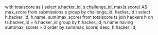 with totalscore as (
    select
        s.hacker_id,
        s.challenge_id,
        max(s.score) AS max_score
    from submissions s
    group by challenge_id, hacker_id
)
select
    h.hacker_id,
    h.name,
    sum(max_score)
from totalscore ts
join hackers h
on ts.hacker_id = h.hacker_id
group by h.hacker_id, h.name
having sum(max_score) > 0
order by sum(max_score) desc, h.hacker_id;
